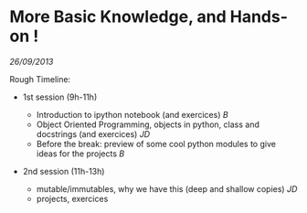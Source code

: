 More Basic Knowledge, and Hands-on !
====================================

*26/09/2013*

Rough Timeline:

* 1st session (9h-11h)
  + Introduction to ipython notebook (and exercices) *B*
  + Object Oriented Programming, objects in python, class and docstrings (and exercices) *JD*
  + Before the break: preview of some cool python modules to give ideas for the projects *B*

* 2nd session (11h-13h)
  + mutable/immutables, why we have this (deep and shallow copies) *JD*
  + projects, exercices
